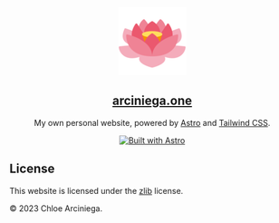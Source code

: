 <div align="center">
    <a href="https://arciniega.one" title="arciniega.one">
        <img 
            src="public/lotus.png" 
            alt="A pink lotus flower in full bloom."
            title="A pink lotus flower in full bloom." 
        />
        <h2>arciniega.one</h2>
    </a>
    <p>
        My own personal website, powered by <a href="https://astro.build" title="Astro">Astro</a> 
        and <a href="https://tailwindcss.com" title="Tailwind CSS">Tailwind CSS</a>.
    </p>

  <a href="https://astro.build">
    <img src="https://astro.badg.es/v1/built-with-astro.svg" alt="Built with Astro" width="150" height="27.5">
  </a>
  
  <br />
</div>

## License

This website is licensed under the [zlib][license] license.

&copy; 2023 Chloe Arciniega.

[license]: https://github.com/solelychloe/arciniega.one/blob/main/LICENSE 'zlib License'
